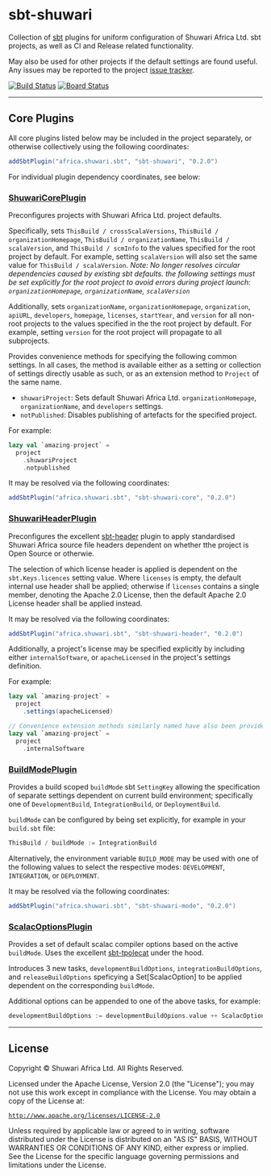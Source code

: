# sbt-shuwari

Collection of [sbt](https://scala-sbt.org) plugins for uniform configuration of Shuwari Africa Ltd. sbt projects, as well
as CI and Release related functionality.

May also be used for other projects if the default settings are found useful.
Any issues may be reported to the project [issue tracker](https://dev.azure.com/shuwari/sbt-shuwari/_workitems/create/issue).

[![Build Status](https://github.com/unganisha/sbt-shuwari/actions/workflows/build.yml/badge.svg)](https://github.com/unganisha/sbt-shuwari/actions/workflows/build.yml)
[![Board Status](https://dev.azure.com/shuwari/79d8b623-e785-4397-8c14-0a0b3645f461/eaa58a91-e40a-46a5-b8f7-cfa30dbece27/_apis/work/boardbadge/bc91e17a-5d52-4d3a-aec3-e9a2678b1a10?columnOptions=1)](https://dev.azure.com/shuwari/79d8b623-e785-4397-8c14-0a0b3645f461/_boards/board/t/eaa58a91-e40a-46a5-b8f7-cfa30dbece27/Microsoft.RequirementCategory/)
__________________________________

## Core Plugins

All core plugins listed below may be included in the project separately, or otherwise collectively using the following coordinates:

```scala
addSbtPlugin("africa.shuwari.sbt", "sbt-shuwari", "0.2.0")
```

For individual plugin dependency coordinates, see below:

### [ShuwariCorePlugin](modules/core/src/main/scala/africa/shuwari/sbt/ShuwariCorePlugin.scala)

Preconfigures projects with Shuwari Africa Ltd. project defaults.
  
Specifically, sets `ThisBuild / crossScalaVersions`, `ThisBuild / organizationHomepage`, `ThisBuild / organizationName`, `ThisBuild / scalaVersion`,
and `ThisBuild / scmInfo` to the values specified for the root project by default. For example, setting `scalaVersion`
will also set the same value for `ThisBuild / scalaVersion`. *Note: No longer resolves circular dependencies caused by existing sbt defaults. the following*
*settings must be set explicitly for the root project to avoid errors during project launch: `organizationHomepage`, `organizationName`, `scalaVersion`*

Additionally, sets `organizationName`, `organizationHomepage`, `organization`, `apiURL`, `developers`, `homepage`, `licenses`, `startYear`, and `version`
for all non-root projects to the values specified in the the root project by default. For example, setting `version` for the root project will propagate
to all subprojects.

Provides convenience methods for specifying the following common settings. In all cases, the method is available either as a setting or collection of settings
directly usable as such, or as an extension method to `Project` of the same name.

- `shuwariProject`: Sets default Shuwari Africa Ltd. `organizationHomepage`, `organizationName`, and `developers` settings.
- `notPublished`: Disables publishing of artefacts for the specified project.

For example:

```scala
lazy val `amazing-project` =
  project
    .shuwariProject
    .notpublished
```

It may be resolved via the following coordinates:

```scala
addSbtPlugin("africa.shuwari.sbt", "sbt-shuwari-core", "0.2.0")
```

### [ShuwariHeaderPlugin](modules/header/src/main/scala/africa/shuwari/sbt/ShuwariHeaderPlugin.scala)

Preconfigures the excellent [sbt-header](https://github.com/sbt/sbt-header) plugin to apply standardised
Shuwari Africa source file headers dependent on whether tthe project is Open Source or otherwie.

The selection of which license header is applied is dependent on the `sbt.Keys.licences` setting value. Where
`licenses` is empty, the default internal use header shall be applied; otherwise if `licenses` contains a single
member, denoting the Apache 2.0 License, then the default Apache 2.0 License header shall be applied instead.

It may be resolved via the following coordinates:

```scala
addSbtPlugin("africa.shuwari.sbt", "sbt-shuwari-header", "0.2.0")
```

Additionally, a project's license may be specified explicitly by including either `internalSoftware`, or `apacheLicensed`
in the project's settings definition.

For example:

```scala
lazy val `amazing-project` =
  project
    .settings(apacheLicensed)

// Convenience extension methods similarly named have also been provided to allow the same with less boilerplate code.
lazy val `amazing-project` =
  project
    .internalSoftware
```

### [BuildModePlugin](modules/mode/src/main/scala/africa/shuwari/sbt/BuildModePlugin.scala)

Provides a build scoped `buildMode` sbt `SettingKey` allowing the specification of separate settings dependent on
current build environment; specifically one of `DevelopmentBuild`, `IntegrationBuild`, or `DeploymentBuild`.

`buildMode` can be configured by being set explicitly, for example in your `build.sbt` file:

```scala
ThisBuild / buildMode := IntegrationBuild
```

Alternatively, the environment variable `BUILD_MODE` may be used with one of the following values to select the respective
modes: `DEVELOPMENT`, `INTEGRATION`, or `DEPLOYMENT`.

It may be resolved via the following coordinates:

```scala
addSbtPlugin("africa.shuwari.sbt", "sbt-shuwari-mode", "0.2.0")
```

### [ScalacOptionsPlugin](modules/scalac/src/main/scala/africa/shuwari/sbt/ScalacOptionsPlugin.scala)

Provides a set of default scalac compiler options based on the active  `buildMode`. Uses the excellent [sbt-tpolecat](https://github.com/typelevel/sbt-tpolecat)
under the hood.

Introduces 3 new tasks, `developmentBuildOptions`, `integrationBuildOptions`, and `releaseBuildOptions` speficying a Set[ScalacOption] to be applied dependent
on the corresponding `buildMode`.

Additional options can be appended to one of the above tasks, for example:

```scala
developmentBuildOptions := developmentBuildOpions.value ++ ScalacOptions.languageExperimentalMacros
```

__________________________________

## License

Copyright © Shuwari Africa Ltd. All Rights Reserved.

Licensed under the Apache License, Version 2.0 (the "License");
you may not use this work except in compliance with the License.
You may obtain a copy of the License at:

  [`http://www.apache.org/licenses/LICENSE-2.0`](https://www.apache.org/licenses/LICENSE-2.0)

Unless required by applicable law or agreed to in writing, software
distributed under the License is distributed on an "AS IS" BASIS,
WITHOUT WARRANTIES OR CONDITIONS OF ANY KIND, either express or implied.
See the License for the specific language governing permissions and
limitations under the License.
